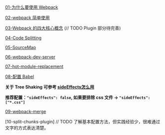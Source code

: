 [01-为什么要使用 Webpack](https://github.com/nbhaohao/webpack-notes/issues/1)

[02-webpack 简单使用](https://github.com/nbhaohao/webpack-notes/issues/2)

[03-Webpack 的四大核心概念](https://github.com/nbhaohao/webpack-notes/issues/3) (// TODO Plugin 部分待完善)

[04-Code Splitting](https://github.com/nbhaohao/webpack-notes/issues/4)

[05-SourceMap](https://github.com/nbhaohao/webpack-notes/issues/5)

[06-webpack-dev-server](https://github.com/nbhaohao/webpack-notes/issues/6)

[07-hot-module-replacement](https://github.com/nbhaohao/webpack-notes/issues/7)

[08-配置 Babel](https://github.com/nbhaohao/webpack-notes/issues/8)

**关于 Tree Shaking 可参考 [sideEffects怎么用](https://juejin.im/post/5b4ff9ece51d45190c18bb65)**

**推荐配置：`"sideEffects": false`, 如果要排除 css 文件 -> `"sideEffects": ["*.css"]`**

[09-webpack-merge](https://github.com/nbhaohao/webpack-notes/issues/9)

[10-split-chunks-plugin] // TODO 了解基本配置方法，但实践经验少，很难通过文字的方式表达清楚。
